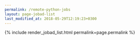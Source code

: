 ```yaml
---
permalink: /remote-python-jobs
layout: page-jobad-list
last_modified_at: 2018-05-29T12:19:23+0300
---
```

{% include render_jobad_list.html permalink=page.permalink %}
